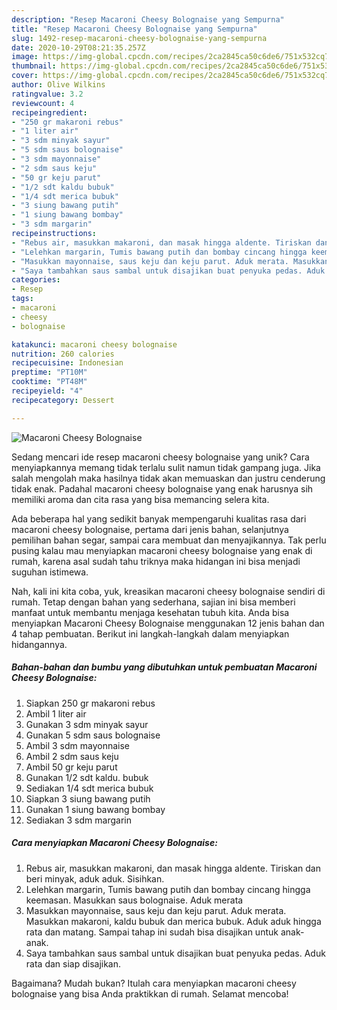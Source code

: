 ```yaml
---
description: "Resep Macaroni Cheesy Bolognaise yang Sempurna"
title: "Resep Macaroni Cheesy Bolognaise yang Sempurna"
slug: 1492-resep-macaroni-cheesy-bolognaise-yang-sempurna
date: 2020-10-29T08:21:35.257Z
image: https://img-global.cpcdn.com/recipes/2ca2845ca50c6de6/751x532cq70/macaroni-cheesy-bolognaise-foto-resep-utama.jpg
thumbnail: https://img-global.cpcdn.com/recipes/2ca2845ca50c6de6/751x532cq70/macaroni-cheesy-bolognaise-foto-resep-utama.jpg
cover: https://img-global.cpcdn.com/recipes/2ca2845ca50c6de6/751x532cq70/macaroni-cheesy-bolognaise-foto-resep-utama.jpg
author: Olive Wilkins
ratingvalue: 3.2
reviewcount: 4
recipeingredient:
- "250 gr makaroni rebus"
- "1 liter air"
- "3 sdm minyak sayur"
- "5 sdm saus bolognaise"
- "3 sdm mayonnaise"
- "2 sdm saus keju"
- "50 gr keju parut"
- "1/2 sdt kaldu bubuk"
- "1/4 sdt merica bubuk"
- "3 siung bawang putih"
- "1 siung bawang bombay"
- "3 sdm margarin"
recipeinstructions:
- "Rebus air, masukkan makaroni, dan masak hingga aldente. Tiriskan dan beri minyak, aduk aduk. Sisihkan."
- "Lelehkan margarin, Tumis bawang putih dan bombay cincang hingga keemasan. Masukkan saus bolognaise. Aduk merata"
- "Masukkan mayonnaise, saus keju dan keju parut. Aduk merata. Masukkan makaroni, kaldu bubuk dan merica bubuk. Aduk aduk hingga rata dan matang. Sampai tahap ini sudah bisa disajikan untuk anak-anak."
- "Saya tambahkan saus sambal untuk disajikan buat penyuka pedas. Aduk rata dan siap disajikan."
categories:
- Resep
tags:
- macaroni
- cheesy
- bolognaise

katakunci: macaroni cheesy bolognaise 
nutrition: 260 calories
recipecuisine: Indonesian
preptime: "PT10M"
cooktime: "PT48M"
recipeyield: "4"
recipecategory: Dessert

---
```



![Macaroni Cheesy Bolognaise](https://img-global.cpcdn.com/recipes/2ca2845ca50c6de6/751x532cq70/macaroni-cheesy-bolognaise-foto-resep-utama.jpg)

Sedang mencari ide resep macaroni cheesy bolognaise yang unik? Cara menyiapkannya memang tidak terlalu sulit namun tidak gampang juga. Jika salah mengolah maka hasilnya tidak akan memuaskan dan justru cenderung tidak enak. Padahal macaroni cheesy bolognaise yang enak harusnya sih memiliki aroma dan cita rasa yang bisa memancing selera kita.

Ada beberapa hal yang sedikit banyak mempengaruhi kualitas rasa dari macaroni cheesy bolognaise, pertama dari jenis bahan, selanjutnya pemilihan bahan segar, sampai cara membuat dan menyajikannya. Tak perlu pusing kalau mau menyiapkan macaroni cheesy bolognaise yang enak di rumah, karena asal sudah tahu triknya maka hidangan ini bisa menjadi suguhan istimewa.




Nah, kali ini kita coba, yuk, kreasikan macaroni cheesy bolognaise sendiri di rumah. Tetap dengan bahan yang sederhana, sajian ini bisa memberi manfaat untuk membantu menjaga kesehatan tubuh kita. Anda bisa menyiapkan Macaroni Cheesy Bolognaise menggunakan 12 jenis bahan dan 4 tahap pembuatan. Berikut ini langkah-langkah dalam menyiapkan hidangannya.

<!--inarticleads1-->

##### Bahan-bahan dan bumbu yang dibutuhkan untuk pembuatan Macaroni Cheesy Bolognaise:

1. Siapkan 250 gr makaroni rebus
1. Ambil 1 liter air
1. Gunakan 3 sdm minyak sayur
1. Gunakan 5 sdm saus bolognaise
1. Ambil 3 sdm mayonnaise
1. Ambil 2 sdm saus keju
1. Ambil 50 gr keju parut
1. Gunakan 1/2 sdt kaldu. bubuk
1. Sediakan 1/4 sdt merica bubuk
1. Siapkan 3 siung bawang putih
1. Gunakan 1 siung bawang bombay
1. Sediakan 3 sdm margarin




<!--inarticleads2-->

##### Cara menyiapkan Macaroni Cheesy Bolognaise:

1. Rebus air, masukkan makaroni, dan masak hingga aldente. Tiriskan dan beri minyak, aduk aduk. Sisihkan.
1. Lelehkan margarin, Tumis bawang putih dan bombay cincang hingga keemasan. Masukkan saus bolognaise. Aduk merata
1. Masukkan mayonnaise, saus keju dan keju parut. Aduk merata. Masukkan makaroni, kaldu bubuk dan merica bubuk. Aduk aduk hingga rata dan matang. Sampai tahap ini sudah bisa disajikan untuk anak-anak.
1. Saya tambahkan saus sambal untuk disajikan buat penyuka pedas. Aduk rata dan siap disajikan.




Bagaimana? Mudah bukan? Itulah cara menyiapkan macaroni cheesy bolognaise yang bisa Anda praktikkan di rumah. Selamat mencoba!
